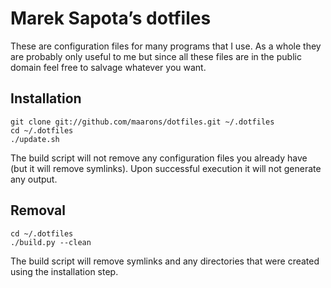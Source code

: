# Marek Sapota’s dotfiles

These are configuration files for many programs that I use.  As a whole they are
probably only useful to me but since all these files are in the public domain
feel free to salvage whatever you want.

## Installation

    git clone git://github.com/maarons/dotfiles.git ~/.dotfiles
    cd ~/.dotfiles
    ./update.sh

The build script will not remove any configuration files you already have (but
it will remove symlinks).  Upon successful execution it will not generate any
output.

## Removal

    cd ~/.dotfiles
    ./build.py --clean

The build script will remove symlinks and any directories that were created
using the installation step.

